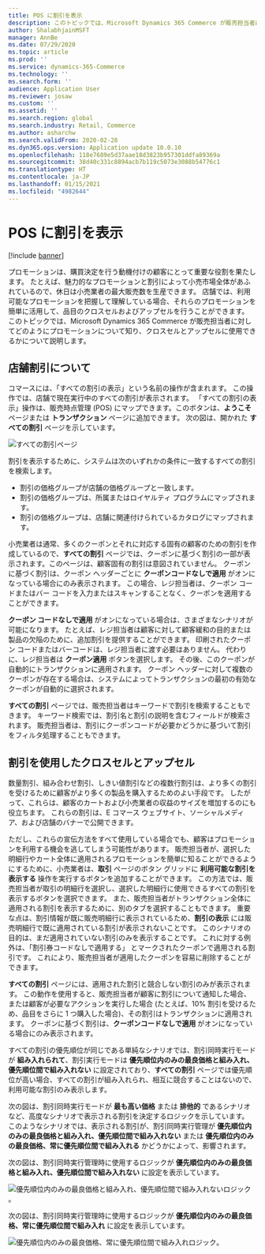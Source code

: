 ```yaml
---
title: POS に割引を表示
description: このトピックでは、Microsoft Dynamics 365 Commerce が販売担当者に対してどのようにプロモーションについて知り、クロスセルとアップセルに使用できるかについて説明します。
author: ShalabhjainMSFT
manager: AnnBe
ms.date: 07/29/2020
ms.topic: article
ms.prod: ''
ms.service: dynamics-365-Commerce
ms.technology: ''
ms.search.form: ''
audience: Application User
ms.reviewer: josaw
ms.custom: ''
ms.assetid: ''
ms.search.region: global
ms.search.industry: Retail, Commerce
ms.author: asharchw
ms.search.validFrom: 2020-02-28
ms.dyn365.ops.version: Application update 10.0.10
ms.openlocfilehash: 118e7689e5d37aae18d3823b957301ddfa89369a
ms.sourcegitcommit: 38d40c331c8894acb7b119c5073e3088b54776c1
ms.translationtype: HT
ms.contentlocale: ja-JP
ms.lasthandoff: 01/15/2021
ms.locfileid: "4982644"
---
```

# <a name="show-discounts-in-pos"></a>POS に割引を表示

[!include [banner](includes/banner.md)]

プロモーションは、購買決定を行う動機付けの顧客にとって重要な役割を果たします。 たとえば、魅力的なプロモーションと割引によって小売市場全体があふれているので、休日は小売業者の最大販売数を生産できます。 店舗では、利用可能なプロモーションを把握して理解している場合、それらのプロモーションを簡単に活用して、品目のクロスセルおよびアップセルを行うことができます。 このトピックでは、Microsoft Dynamics 365 Commerce が販売担当者に対してどのようにプロモーションについて知り、クロスセルとアップセルに使用できるかについて説明します。

## <a name="learn-about-store-discounts"></a>店舗割引について

コマースには、「すべての割引の表示」という名前の操作が含まれます。 この操作では、店舗で現在実行中のすべての割引が表示されます。 「すべての割引の表示」操作は、販売時点管理 (POS) にマップできます。このボタンは、**ようこそ** ページまたは **トランザクション** ページに追加できます。 次の図は、開かれた **すべての割引** ページを示しています。

![すべての割引ページ](./media/View_all_discounts.png "すべての割引ページ")

割引を表示するために、システムは次のいずれかの条件に一致するすべての割引を検索します。

- 割引の価格グループが店舗の価格グループと一致します。
- 割引の価格グループは、所属またはロイヤルティ プログラムにマップされます。
- 割引の価格グループは、店舗に関連付けられているカタログにマップされます。

小売業者は通常、多くのクーポンとそれに対応する固有の顧客のための割引を作成しているので、**すべての割引** ページでは、クーポンに基づく割引の一部が表示されます。このページは、顧客固有の割引は意図されていません。 クーポンに基づく割引は、クーポン ヘッダーごとに **クーポンコードなしで適用** がオンになっている場合にのみ表示されます。 この場合、レジ担当者は、クーポン コードまたはバー コードを入力またはスキャンすることなく、クーポンを適用することができます。

**クーポン コードなしで適用** がオンになっている場合は、さまざまなシナリオが可能になります。 たとえば、レジ担当者は顧客に対して顧客緩和の目的または製品の欠陥のために、追加割引を提供することができます。 印刷されたクーポン コードまたはバーコードは、レジ担当者に渡す必要はありません。 代わりに、レジ担当者は **クーポン適用** ボタンを選択します。 その後、このクーポンが自動的にトランザクションに適用されます。 クーポン ヘッダーに対して複数のクーポンが存在する場合は、システムによってトランザクションの最初の有効なクーポンが自動的に選択されます。

**すべての割引** ページでは、販売担当者はキーワードで割引を検索することもできます。 キーワード検索では、割引名と割引の説明を含むフィールドが検索されます。 販売担当者は、割引にクーポンコードが必要かどうかに基づいて割引をフィルタ処理することもできます。

## <a name="cross-sell-and-upsell-by-using-discounts"></a>割引を使用したクロスセルとアップセル

数量割引、組み合わせ割引、しきい値割引などの複数行割引は、より多くの割引を受けるために顧客がより多くの製品を購入するためのよい手段です。 したがって、これらは、顧客のカートおよび小売業者の収益のサイズを増加するのにも役立ちます。 これらの割引は、E コマース ウェブサイト、ソーシャルメディア、および店舗のバナーで公開できます。

ただし、これらの宣伝方法をすべて使用している場合でも、顧客はプロモーションを利用する機会を逃してしまう可能性があります。 販売担当者が、選択した明細行やカート全体に適用されるプロモーションを簡単に知ることができるようにするために、小売業者は、**取引** ページのボタン グリッドに **利用可能な割引を表示する** 操作を実行するボタンを追加することができます。 この方法では、販売担当者が取引の明細行を選択し、選択した明細行に使用できるすべての割引を表示するボタンを選択できます。 また、販売担当者がトランザクション全体に適用される割引を表示するために、別のタブを選択することもできます。 重要な点は、割引情報が既に販売明細行に表示されているため、**割引の表示** には販売明細行で既に適用されている割引が表示されないことです。 このシナリオの目的は、まだ適用されていない割引のみを表示することです。 これに対する例外は、「割引券コードなしで適用する」 とマークされたクーポンで適用される割引です。 これにより、販売担当者が適用したクーポンを容易に削除することができます。

**すべての割引** ページには、適用された割引と競合しない割引のみが表示されます。 この動作を使用すると、販売担当者が顧客に割引について通知した場合、または顧客が必要なアクションを実行した場合 (たとえば、10% 割引を受けるため、品目をさらに 1 つ購入した場合)、その割引はトランザクションに適用されます。 クーポンに基づく割引は、**クーポンコードなしで適用** がオンになっている場合にのみ表示されます。

すべての割引の優先順位が同じである単純なシナリオでは、割引同時実行モードが **組み入れられて**、割引実行モードは **優先順位内のみの最良価格と組み入れ、優先順位間で組み入れない** に設定されており、**すべての割引** ページでは優先順位が高い場合、すべての割引が組み入れられ、相互に競合することはないので、利用可能な割引のみ表示します。

次の図は、割引同時実行モードが **最も高い価格** または **排他的** であるシナリオなど、高度なシナリオで表示される割引を決定するロジックを示しています。 このようなシナリオでは、表示される割引が、割引同時実行管理が **優先順位内のみの最良価格と組み入れ、優先順位間で組み入れない** または **優先順位内のみの最良価格、常に優先順位間で組み入れる** かどうかによって、影響されます。

次の図は、割引同時実行管理時に使用するロジックが **優先順位内のみの最良価格と組み入れ、優先順位間で組み入れない** に設定を表示しています。

![優先順位内のみの最良価格と組み入れ、優先順位間で組み入れないロジック](./media/Model_1.png "優先順位内のみの最良価格と組み入れ、優先順位間で組み入れないロジック")。

次の図は、割引同時実行管理時に使用するロジックが **優先順位内のみの最良価格、常に優先順位間で組み入れ** に設定を表示しています。

![優先順位内のみの最良価格、常に優先順位間で組み入れロジック](./media/Model_2.png "優先順位内のみの最良価格、常に優先順位間で組み入れロジック")。
